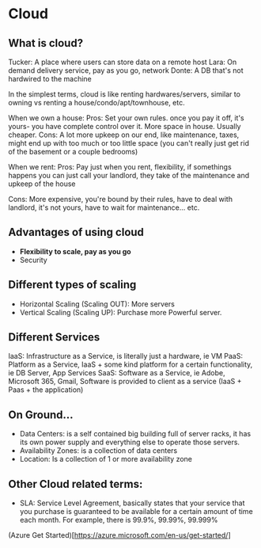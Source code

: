 # Cloud

## What is cloud?
Tucker: A place where users can store data on a remote host
Lara: On demand delivery service, pay as you go, network
Donte: A DB that's not hardwired to the machine

In the simplest terms, cloud is like renting hardwares/servers, similar to owning vs renting a house/condo/apt/townhouse, etc.

When we own a house:
Pros: Set your own rules. once you pay it off, it's yours- you have complete control over it. More space in house. Usually cheaper.
Cons: A lot more upkeep on our end, like maintenance, taxes, might end up with too much or too little space (you can't really just get rid of the basement or a couple bedrooms)

When we rent:
Pros:
Pay just when you rent, flexibility, if somethings happens you can just call your landlord, they take of the maintenance and upkeep of the house

Cons: More expensive, you're bound by their rules, have to deal with landlord, it's not yours, have to wait for maintenance... etc.

## Advantages of using cloud
- **Flexibility to scale, pay as you go**
- Security

## Different types of scaling
- Horizontal Scaling (Scaling OUT): More servers
- Vertical Scaling (Scaling UP): Purchase more Powerful server. 

## Different Services
IaaS: Infrastructure as a Service, is literally just a hardware, ie VM
PaaS: Platform as a Service,  IaaS + some kind platform for a certain functionality, ie DB Server, App Services
SaaS: Software as a Service, ie Adobe, Microsoft 365, Gmail, Software is provided to client as a service (IaaS + Paas + the application)

## On Ground...
- Data Centers: is a self contained big building full of server racks, it has its own power supply and everything else to operate those servers.
- Availability Zones: is a collection of data centers 
- Location: Is a collection of 1 or more availability zone

## Other Cloud related terms:
- SLA: Service Level Agreement, basically states that your service that you purchase is guaranteed to be available for a certain amount of time each month. For example, there is 99.9%, 99.99%, 99.999%

(Azure Get Started)[https://azure.microsoft.com/en-us/get-started/]